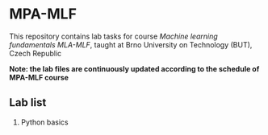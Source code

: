 # MPA-MLF 

This repository contains lab tasks for course *Machine learning fundamentals* *MLA-MLF*, taught at Brno University on Technology (BUT), Czech Republic

**Note: the lab files are continuously updated according to the schedule of MPA-MLF course** 



## Lab list

1. Python basics